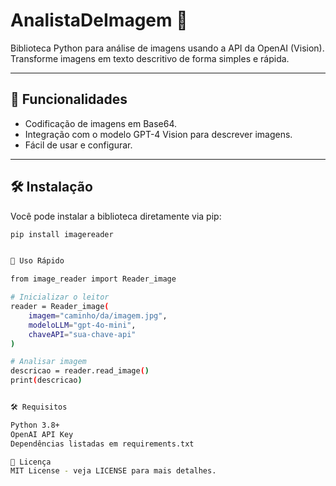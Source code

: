 # AnalistaDeImagem 📸  
Biblioteca Python para análise de imagens usando a API da OpenAI (Vision).  
Transforme imagens em texto descritivo de forma simples e rápida.  

---

## 🚀 Funcionalidades  
- Codificação de imagens em Base64.  
- Integração com o modelo GPT-4 Vision para descrever imagens.  
- Fácil de usar e configurar.  

---

## 🛠️ Instalação  

Você pode instalar a biblioteca diretamente via pip:  

```bash
pip install imagereader


🎯 Uso Rápido

from image_reader import Reader_image

# Inicializar o leitor
reader = Reader_image(
    imagem="caminho/da/imagem.jpg",
    modeloLLM="gpt-4o-mini",
    chaveAPI="sua-chave-api"
)

# Analisar imagem
descricao = reader.read_image()
print(descricao)


🛠️ Requisitos

Python 3.8+
OpenAI API Key
Dependências listadas em requirements.txt

📝 Licença
MIT License - veja LICENSE para mais detalhes.